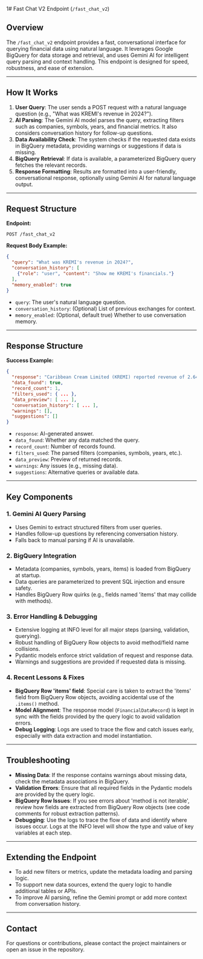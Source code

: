 1# Fast Chat V2 Endpoint (`/fast_chat_v2`)

## Overview

The `/fast_chat_v2` endpoint provides a fast, conversational interface for querying financial data using natural language. It leverages Google BigQuery for data storage and retrieval, and uses Gemini AI for intelligent query parsing and context handling. This endpoint is designed for speed, robustness, and ease of extension.

---

## How It Works

1. **User Query**: The user sends a POST request with a natural language question (e.g., "What was KREMI's revenue in 2024?").
2. **AI Parsing**: The Gemini AI model parses the query, extracting filters such as companies, symbols, years, and financial metrics. It also considers conversation history for follow-up questions.
3. **Data Availability Check**: The system checks if the requested data exists in BigQuery metadata, providing warnings or suggestions if data is missing.
4. **BigQuery Retrieval**: If data is available, a parameterized BigQuery query fetches the relevant records.
5. **Response Formatting**: Results are formatted into a user-friendly, conversational response, optionally using Gemini AI for natural language output.

---

## Request Structure

**Endpoint:**
```
POST /fast_chat_v2
```

**Request Body Example:**
```json
{
  "query": "What was KREMI's revenue in 2024?",
  "conversation_history": [
    {"role": "user", "content": "Show me KREMI's financials."}
  ],
  "memory_enabled": true
}
```

- `query`: The user's natural language question.
- `conversation_history`: (Optional) List of previous exchanges for context.
- `memory_enabled`: (Optional, default true) Whether to use conversation memory.

---

## Response Structure

**Success Example:**
```json
{
  "response": "Caribbean Cream Limited (KREMI) reported revenue of 2.64B in 2024.",
  "data_found": true,
  "record_count": 1,
  "filters_used": { ... },
  "data_preview": [ ... ],
  "conversation_history": [ ... ],
  "warnings": [],
  "suggestions": []
}
```
- `response`: AI-generated answer.
- `data_found`: Whether any data matched the query.
- `record_count`: Number of records found.
- `filters_used`: The parsed filters (companies, symbols, years, etc.).
- `data_preview`: Preview of returned records.
- `warnings`: Any issues (e.g., missing data).
- `suggestions`: Alternative queries or available data.

---

## Key Components

### 1. **Gemini AI Query Parsing**
- Uses Gemini to extract structured filters from user queries.
- Handles follow-up questions by referencing conversation history.
- Falls back to manual parsing if AI is unavailable.

### 2. **BigQuery Integration**
- Metadata (companies, symbols, years, items) is loaded from BigQuery at startup.
- Data queries are parameterized to prevent SQL injection and ensure safety.
- Handles BigQuery Row quirks (e.g., fields named 'items' that may collide with methods).

### 3. **Error Handling & Debugging**
- Extensive logging at INFO level for all major steps (parsing, validation, querying).
- Robust handling of BigQuery Row objects to avoid method/field name collisions.
- Pydantic models enforce strict validation of request and response data.
- Warnings and suggestions are provided if requested data is missing.

### 4. **Recent Lessons & Fixes**
- **BigQuery Row 'items' field**: Special care is taken to extract the 'items' field from BigQuery Row objects, avoiding accidental use of the `.items()` method.
- **Model Alignment**: The response model (`FinancialDataRecord`) is kept in sync with the fields provided by the query logic to avoid validation errors.
- **Debug Logging**: Logs are used to trace the flow and catch issues early, especially with data extraction and model instantiation.

---

## Troubleshooting

- **Missing Data**: If the response contains warnings about missing data, check the metadata associations in BigQuery.
- **Validation Errors**: Ensure that all required fields in the Pydantic models are provided by the query logic.
- **BigQuery Row Issues**: If you see errors about 'method is not iterable', review how fields are extracted from BigQuery Row objects (see code comments for robust extraction patterns).
- **Debugging**: Use the logs to trace the flow of data and identify where issues occur. Logs at the INFO level will show the type and value of key variables at each step.

---

## Extending the Endpoint

- To add new filters or metrics, update the metadata loading and parsing logic.
- To support new data sources, extend the query logic to handle additional tables or APIs.
- To improve AI parsing, refine the Gemini prompt or add more context from conversation history.

---

## Contact
For questions or contributions, please contact the project maintainers or open an issue in the repository. 